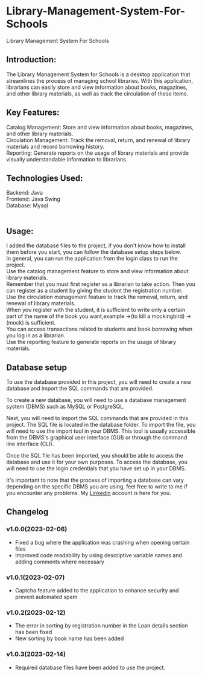 # Library-Management-System-For-Schools
 Library Management System For Schools<br>
 ## Introduction:
The Library Management System for Schools is a desktop application that streamlines the process of managing school libraries. With this application, librarians can easily store and view information about books, magazines, and other library materials, as well as track the circulation of these items.<br>

## Key Features:
Catalog Management: Store and view information about books, magazines, and other library materials.<br>
Circulation Management: Track the removal, return, and renewal of library materials and record borrowing history.<br>
Reporting: Generate reports on the usage of library materials and provide visually understandable information to librarians.<br>

## Technologies Used:
Backend: Java<br>
Frontend: Java Swing<br>
Database: Mysql<br><br>

## Usage:

I added the database files to the project, if you don't know how to install them before you start, you can follow the database setup steps below.<br>
In general, you can run the application from the login class to run the project.<br>
Use the catalog management feature to store and view information about library materials.<br>
Remember that you must first register as a librarian to take action. Then you can register as a student by giving the student the registration number.<br>
Use the circulation management feature to track the removal, return, and renewal of library materials.<br>
When you register with the student, it is sufficient to write only a certain part of the name of the book you want,example ->(to kill a mockingbird) ->(mock) is sufficient.<br>
You can access transactions related to students and book borrowing when you log in as a librarian.<br>
Use the reporting feature to generate reports on the usage of library materials.<br>

## Database setup

To use the database provided in this project, you will need to create a new database and import the SQL commands that are provided.<br>

To create a new database, you will need to use a database management system (DBMS) such as MySQL or PostgreSQL.<br>

Next, you will need to import the SQL commands that are provided in this project. The SQL file is located in the database folder. To import the file, you will need to use the import tool in your DBMS. This tool is usually accessible from the DBMS's graphical user interface (GUI) or through the command line interface (CLI).<br>

Once the SQL file has been imported, you should be able to access the database and use it for your own purposes. To access the database, you will need to use the login credentials that you have set up in your DBMS.<br>

It's important to note that the process of importing a database can vary depending on the specific DBMS you are using, feel free to write to me if you encounter any problems. My [Linkedin](https://www.linkedin.com/in/barisalgun/) account is here for you.
<br>


## Changelog

### v1.0.0(2023-02-06)
- Fixed a bug where the application was crashing when opening certain files<br>
- Improved code readability by using descriptive variable names and adding comments where necessary

### v1.0.1(2023-02-07)
- Captcha feature added to the application to enhance security and prevent automated spam

### v1.0.2(2023-02-12)
- The error in sorting by registration number in the Loan details section has been fixed
- New sorting by book name has been added

### v1.0.3(2023-02-14)
- Required database files have been added to use the project.

